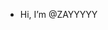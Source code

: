 -  Hi, I’m @ZAYYYYY





<!---
ZAYYYYY94/ZAYYYYY94 is a ✨ special ✨ repository because its `README.md` (this file) appears on your GitHub profile.
You can click the Preview link to take a look at your changes.
--->
